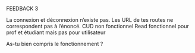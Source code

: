 FEEDBACK 3

La connexion et déconnexion n’existe pas.
Les URL de tes routes ne correspondent pas à l’énoncé.
CUD non fonctionnel Read fonctionnel pour prof et étudiant mais pas pour utilisateur

As-tu bien compris le fonctionnement ?